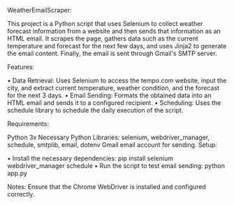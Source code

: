 WeatherEmailScraper:

This project is a Python script that uses Selenium to collect weather forecast information from a website and then sends that information as an HTML email. It scrapes the page, gathers data such as the current temperature and forecast for the next few days, and uses Jinja2 to generate the email content. Finally, the email is sent through Gmail's SMTP server.

Features:

• Data Retrieval: Uses Selenium to access the tempo.com website, input the city, and extract current temperature, weather condition, and the forecast for the next 3 days.
• Email Sending: Formats the obtained data into an HTML email and sends it to a configured recipient.
• Scheduling: Uses the schedule library to schedule the daily execution of the script.

Requirements:

Python 3x
Necessary Python Libraries: selenium, webdriver_manager, schedule, smtplib, email, dotenv
Gmail email account for sending.
Setup:

• Install the necessary dependencies: pip install selenium webdriver_manager schedule
• Run the script to test email sending: python app.py

Notes: Ensure that the Chrome WebDriver is installed and configured correctly.     
